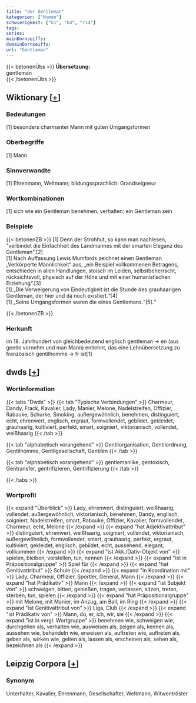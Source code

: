 ```yaml
---
title: "der Gentleman"
kategorien: ["Nomen"]
schwierigkeit: ["k1", "h4", "r14"]
tags:
series:
mainDornseiffs:
domainDornseiffs:
url: "Gentleman"
---
```


{{< betonenÜbs >}}
**Übersetzung:**  
gentleman  
{{< /betonenÜbs >}}

## Wiktionary [[+](https://de.wiktionary.org/wiki/Gentleman)]

### Bedeutungen
[1] besonders charmanter Mann mit guten Umgangsformen  

### Oberbegriffe
[1] Mann  

### Sinnverwandte
[1] Ehrenmann, Weltmann; bildungssprachlich: Grandseigneur  

### Wortkombinationen
[1] sich wie ein Gentleman benehmen, verhalten; ein Gentleman sein  

### Beispiele
{{< betonenZB >}}
[1] Denn der Strohhut, so kann man nachlesen, "verbindet die Einfachheit des Landmannes mit der smarten Eleganz des Gentleman".[2]  
[1] Nach Auffassung Lewis Mumfords zeichnet einen Gentleman „Verkörperte Männlichkeit“ aus, „ein Beispiel vollkommenen Betragens, entschieden in allen Handlungen, stoisch im Leiden, selbstbeherrscht, rücksichtsvoll, physisch auf der Höhe und mit einer humanistischen Erziehung“.[3]  
[1] „Die Verweigerung von Eindeutigkeit ist die Stunde des grauhaarigen Gentleman, der hier und da noch existiert.“[4]  
[1] „Seine Umgangsformen waren die eines Gentlemans.“[5].“  

{{< /betonenZB >}}
### Herkunft
im 18. Jahrhundert von gleichbedeutend englisch gentleman → en (aus gentle vornehm und man Mann) entlehnt, das eine Lehnübersetzung zu französisch gentilhomme → fr ist[1]  



## dwds [[+](https://www.dwds.de/wb/Gentleman)]

### Wortinformation
{{< tabs "Dwds" >}}
{{< tab "Typische Verbindungen" >}}
Charmeur, Dandy, Frack, Kavalier, Lady, Manier, Melone, Nadelstreifen, Offizier, Rabauke, Schurke, Smoking, außergewöhnlich, benehmen, distinguiert, echt, ehrenwert, englisch, ergraut, formvollendet, gebildet, gekleidet, grauhaarig, kultiviert, perfekt, smart, soigniert, viktorianisch, vollendet, weißhaarig
{{< /tab >}}

{{< tab "alphabetisch vorangehend" >}}
Gentilorganisation, Gentilordnung, Gentilhomme, Gentilgesellschaft, Gentilen
{{< /tab >}}

{{< tab "alphabetisch vorangehend" >}}
gentlemanlike, gentoxisch, Gentransfer, gentrifizieren, Gentrifizierung
{{< /tab >}}

{{< /tabs >}}

### Wortprofil
{{< expand "Überblick" >}} Lady, ehrenwert, distinguiert, weißhaarig, vollendet, außergewöhnlich, viktorianisch, benehmen, Dandy, englisch, soigniert, Nadelstreifen, smart, Rabauke, Offizier, Kavalier, formvollendet, Charmeur, echt, Melone {{< /expand >}}
{{< expand "hat Adjektivattribut" >}} distinguiert, ehrenwert, weißhaarig, soigniert, vollendet, viktorianisch, außergewöhnlich, formvollendet, smart, grauhaarig, perfekt, ergraut, kultiviert, gekleidet, englisch, gebildet, echt, aussehend, elegant, vollkommen {{< /expand >}}
{{< expand "ist Akk./Dativ-Objekt von" >}} spielen, bleiben, vorstellen, tun, nennen {{< /expand >}}
{{< expand "ist in Präpositionalgruppe" >}} Spiel für {{< /expand >}}
{{< expand "hat Genitivattribut" >}} Schule {{< /expand >}}
{{< expand "in Koordination mit" >}} Lady, Charmeur, Offizier, Sportler, General, Mann {{< /expand >}}
{{< expand "hat Prädikativ" >}} Mann {{< /expand >}}
{{< expand "ist Subjekt von" >}} schweigen, bitten, genießen, tragen, verlassen, sitzen, treten, sterben, tun, spielen {{< /expand >}}
{{< expand "hat Präpositionalgruppe" >}} mit Melone, mit Manier, im Anzug, am Ball, im Ring {{< /expand >}}
{{< expand "ist Genitivattribut von" >}} Liga, Club {{< /expand >}}
{{< expand "ist Prädikativ von" >}} Mann, du, er, ich, wir, sie {{< /expand >}}
{{< expand "ist in vergl. Wortgruppe" >}} benehmen wie, schweigen wie, durchgehen als, verhalten wie, ausweisen als, zeigen als, kennen als, aussehen wie, behandeln wie, erweisen als, auftreten wie, auftreten als, geben als, wirken wie, gelten als, lassen als, erscheinen als, sehen als, bezeichnen als {{< /expand >}}

## Leipzig Corpora [[+](https://corpora.uni-leipzig.de/en/res?word=Gentleman&corpusId=deu_newscrawl-public_2018)]


### Synonym
Unterhalter, Kavalier, Ehrenmann, Gesellschafter, Weltmann, Witwentröster

